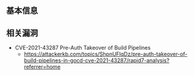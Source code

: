 基本信息
---


相关漏洞
---
- CVE-2021-43287 Pre-Auth Takeover of Build Pipelines
  - https://attackerkb.com/topics/ShpnUFlqDz/pre-auth-takeover-of-build-pipelines-in-gocd-cve-2021-43287/rapid7-analysis?referrer=home
